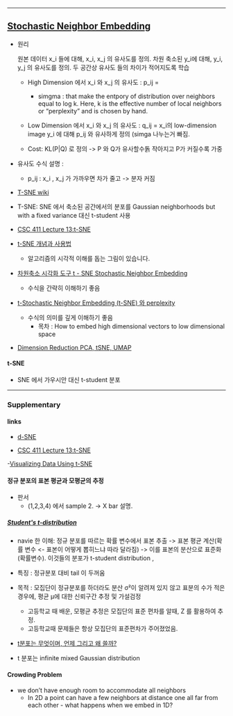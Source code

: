 * * *


## [Stochastic Neighbor Embedding](https://cs.nyu.edu/~roweis/papers/sne_final.pdf)


- 원리

  원본 데이터 x_i 들에 대해,  x_i, x_j 의 유사도를 정의.
  차원 축소된 y_i에 대해, y_i, y_j 의 유사도를 정의.
  두 공간상 유사도 들의 차이가 적어지도록 학습

  - High Dimension 에서 x_i 와 x_j 의 유사도 :  p_ij = 
    - simgma : that make the entpory of distribution over neighbors equal to log k. Here, k is the effective number of local neighbors or “perplexity” and is chosen by hand.
  
  - Low Dimension 에서  x_i 와 x_j 의 유사도 : q_ij = x_i의 low-dimension image y_i 에 대해 p_ij 와 유사하게 정의 (simga 나누는거 빠짐.
  
  - Cost: KL(P|Q) 로 정의 -> P 와 Q가 유사할수돍 작아지고 P가 커질수록 가중

- 유사도 수식 설명 :
  - p_ij : x_i , x_j 가 가까우면 차가 줄고 -> 분자 커짐

- [T-SNE wiki](https://en.wikipedia.org/wiki/T-distributed_stochastic_neighbor_embedding)

- T-SNE: SNE 에서 축소된 공간에서의 분포를 Gaussian neighborhoods but with a fixed variance 대신 t-student 사용


- [CSC 411 Lecture 13:t-SNE](https://www.cs.toronto.edu/~jlucas/teaching/csc411/lectures/lec13_handout.pdf)

- [t-SNE 개념과 사용법](https://gaussian37.github.io/ml-concept-t_sne/)
  - 알고리즘의 시각적 이해를 돕는 그림이 있습니다.

- [차원축소 시각화 도구 t - SNE Stochastic Neighbor Embedding](https://m.blog.naver.com/xorrms78/222112752837)
  - 수식을 간략히 이해하기 좋음

- [t-Stochastic Neighbor Embedding (t-SNE) 와 perplexity](https://lovit.github.io/nlp/representation/2018/09/28/tsne/)
  - 수식의 의미를 깊게 이해하기 좋음
    - 목차 : How to embed high dimensional vectors to low dimensional space


- [Dimension Reduction PCA, tSNE, UMAP](https://www.bioinformatics.babraham.ac.uk/training/10XRNASeq/Dimension%20Reduction.pdf)

#### t-SNE
 - SNE 에서 가우시안 대신 t-student 분포

* * *

### Supplementary
#### links
 - [d-SNE](http://dmqm.korea.ac.kr/uploads/seminar/20200522_d-SNE_%EC%A0%95%EC%8A%B9%EC%84%AD%20final.pdf)

- [CSC 411 Lecture 13:t-SNE](https://www.cs.toronto.edu/~jlucas/teaching/csc411/lectures/lec13_handout.pdf)

-[Visualizing Data Using t-SNE](https://www.youtube.com/watch?v=RJVL80Gg3lA&list=UUtXKDgv1AVoG88PLl8nGXmw)


#### 정규 분포의 표본 평균과 모평균의 추정 
- 판서
  - (1,2,3,4) 에서 sample 2. -> X bar 설명.

##### [Student's t-distribution](https://en.wikipedia.org/wiki/Student%27s_t-distribution)

- navie 한 이해: 정규 분포를 따르는  확률 변수에서 표본 추출 -> 표본 평균 계산(확률 변수 <- 표본이 어떻게 뽑히느냐 따라 달라짐) -> 이를 표본의 분산으로 표준화 (확률변수).   이것들의 분포가 t-student distribution ,  

- 특징 : 정규분포 대비 tail 이 두꺼움


- 목적 : 모집단이 정규분포를 하더라도 분산 σ²이 알려져 있지 않고 표분의 수가 적은 경우에, 평균 μ에 대한 신뢰구간 추정 및 가설검정
  - 고등학교 때 배운, 모평균 추정은 모집단의 표준 편차를 알때, Z 를 활용하여 추정. 
   - 고등학교때 문제들은 항상 모집단의 표준편차가 주어졌었음.


- [t분포는 무엇이며, 언제 그리고 왜 쓸까?](https://m.blog.naver.com/definitice/221031927257)


- t 분포는  infinite mixed Gaussian distribution

#### Crowding Problem
- we don’t have enough room to accommodate all neighbors
  - In 2D a point can have a few neighbors at distance one all far from each other - what happens when we embed in 1D?

